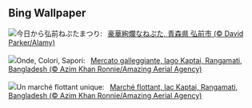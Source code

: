 ## Bing Wallpaper
![](https://www.bing.com/th?id=OHR.Nebuta2024_JA-JP7778073736_UHD.jpg&w=1000)今日から弘前ねぷたまつり:&nbsp;&ensp;[豪華絢爛なねぷた, 青森県 弘前市 (© David Parker/Alamy)](https://www.bing.com/th?id=OHR.Nebuta2024_JA-JP7778073736_UHD.jpg)
<br><br/>
![](https://www.bing.com/th?id=OHR.KaptaiLake_IT-IT3135317683_UHD.jpg&w=1000)Onde, Colori, Sapori:&nbsp;&ensp;[Mercato galleggiante, lago Kaptai, Rangamati, Bangladesh (© Azim Khan Ronnie/Amazing Aerial Agency)](https://www.bing.com/th?id=OHR.KaptaiLake_IT-IT3135317683_UHD.jpg)
<br><br/>
![](https://www.bing.com/th?id=OHR.KaptaiLake_FR-FR1329932845_UHD.jpg&w=1000)Un marché flottant unique:&nbsp;&ensp;[Marché flottant, lac Kaptai, Rangamati, Bangladesh (© Azim Khan Ronnie/Amazing Aerial Agency)](https://www.bing.com/th?id=OHR.KaptaiLake_FR-FR1329932845_UHD.jpg)
<br><br/>
